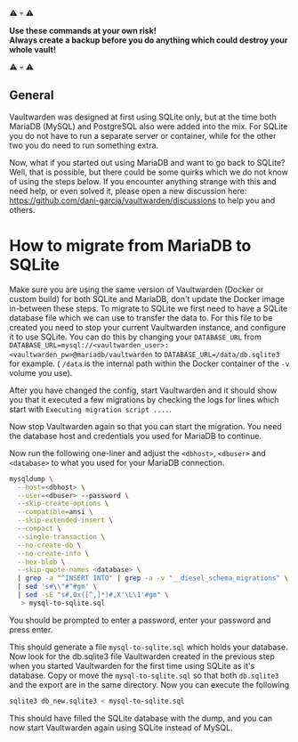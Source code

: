 :warning: :skull: :warning:

**Use these commands at your own risk!**  
**Always create a backup before you do anything which could destroy your whole vault!**

:warning: :skull: :warning:

## General
Vaultwarden was designed at first using SQLite only, but at the time both MariaDB (MySQL) and PostgreSQL also were added into the mix.
For SQLite you do not have to run a separate server or container, while for the other two you do need to run something extra.

Now, what if you started out using MariaDB and want to go back to SQLite?
Well, that is possible, but there could be some quirks which we do not know of using the steps below. If you encounter anything strange with this and need help, or even solved it, please open a new discussion here: https://github.com/dani-garcia/vaultwarden/discussions to help you and others.

# How to migrate from MariaDB to SQLite

Make sure you are using the same version of Vaultwarden (Docker or custom build) for both SQLite and MariaDB, don't update the Docker image in-between these steps.
To migrate to SQLite we first need to have a SQLite database file which we can use to transfer the data to.
For this file to be created you need to stop your current Vaultwarden instance, and configure it to use SQLite.
You can do this by changing your `DATABASE_URL` from `DATABASE_URL=mysql://<vaultwarden_user>:<vaultwarden_pw>@mariadb/vaultwarden` to `DATABASE_URL=/data/db.sqlite3` for example. ( `/data` is the internal path within the Docker container of the `-v` volume you use).

After you have changed the config, start Vaultwarden and it should show you that it executed a few migrations by checking the logs for lines which start with `Executing migration script ....`.

Now stop Vaultwarden again so that you can start the migration.
You need the database host and credentials you used for MariaDB to continue.

Now run the following one-liner and adjust the `<dbhost>`, `<dbuser>` and `<database>` to what you used for your MariaDB connection.

```bash
mysqldump \
  --host=<dbhost> \
  --user=<dbuser> --password \
  --skip-create-options \
  --compatible=ansi \
  --skip-extended-insert \
  --compact \
  --single-transaction \
  --no-create-db \
  --no-create-info \
  --hex-blob \
  --skip-quote-names <database> \
  | grep -a "^INSERT INTO" | grep -a -v "__diesel_schema_migrations" \
  | sed 's#\\"#"#gm' \
  | sed -sE "s#,0x([^,]*)#,X'\L\1'#gm" \
   > mysql-to-sqlite.sql
```

You should be prompted to enter a password, enter your password and press enter.

This should generate a file `mysql-to-sqlite.sql` which holds your database.
Now look for the db.sqlite3 file Vaultwarden created in the previous step when you started Vaultwarden for the first time using SQLite as it's database.
Copy or move the `mysql-to-sqlite.sql` so that both `db.sqlite3` and the export are in the same directory.
Now you can execute the following

```bash
sqlite3 db_new.sqlite3 < mysql-to-sqlite.sql
```

This should have filled the SQLite database with the dump, and you can now start Vaultwarden again using SQLite instead of MySQL.

